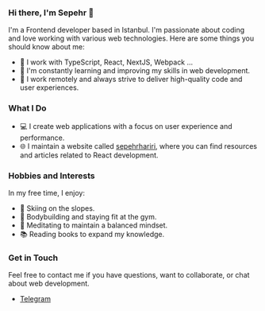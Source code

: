 ### Hi there, I'm Sepehr 👋

I'm a Frontend developer based in Istanbul. I'm passionate about coding and love working with various web technologies. Here are some things you should know about me:

- 🔭 I work with TypeScript, React, NextJS, Webpack ...
- 🌱 I'm constantly learning and improving my skills in web development.
- 💼 I work remotely and always strive to deliver high-quality code and user experiences.

### What I Do

- 💻 I create web applications with a focus on user experience and performance.
- 🌐 I maintain a website called [sepehrhariri](https://sepehrhariri.github.io/), where you can find resources and articles related to React development.

### Hobbies and Interests

In my free time, I enjoy:

- 🎿 Skiing on the slopes.
- 💪 Bodybuilding and staying fit at the gym.
- 🧘 Meditating to maintain a balanced mindset.
- 📚 Reading books to expand my knowledge.

### Get in Touch

Feel free to contact me if you have questions, want to collaborate, or chat about web development.

* [Telegram](https://t.me/)
